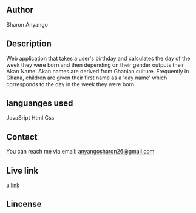 ## Author
Sharon Anyango

## Description
Web application that takes a user's birthday and calculates the day of the week they were born and then depending on their gender outputs their Akan Name. Akan names are derived from Ghanian culture. Frequently in Ghana, children are given their first name as a 'day name' which corresponds to the day in the week they were born.

## languanges used
JavaSript
Html
Css

## Contact
You can reach me via email: 
anyangosharon26@gmail.com

## Live link
[a link]()

## Lincense